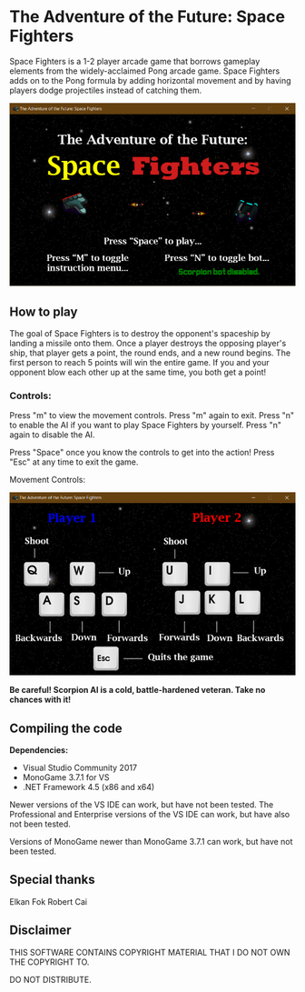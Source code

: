 # The Adventure of the Future: Space Fighters

Space Fighters is a 1-2 player arcade game that borrows gameplay elements from the widely-acclaimed Pong arcade game. Space Fighters adds on to the Pong formula by adding horizontal movement and by having players dodge projectiles instead of catching them.

![Title Screen](titlescreen.png)

## How to play

The goal of Space Fighters is to destroy the opponent's spaceship by landing a missile onto them. Once a player destroys the opposing player's ship, that player gets a point, the round ends, and a new round begins. The first person to reach 5 points will win the entire game. If you and your opponent blow each other up at the same time, you both get a point!

### Controls:

Press "m" to view the movement controls. Press "m" again to exit.
Press "n" to enable the AI if you want to play Space Fighters by yourself. Press "n" again to disable the AI.

Press "Space" once you know the controls to get into the action! Press "Esc" at any time to exit the game.

Movement Controls:

![Movement Controls](movementcontrols.png)

**Be careful! Scorpion AI is a cold, battle-hardened veteran. Take no chances with it!** 

## Compiling the code

**Dependencies:**
- Visual Studio Community 2017
- MonoGame 3.7.1 for VS
- .NET Framework 4.5 (x86 and x64)

Newer versions of the VS IDE can work, but have not been tested. The Professional and Enterprise versions of the VS IDE can work, but have also not been tested.

Versions of MonoGame newer than MonoGame 3.7.1 can work, but have not been tested.


## Special thanks

Elkan Fok
Robert Cai

## Disclaimer

THIS SOFTWARE CONTAINS COPYRIGHT MATERIAL THAT I DO NOT OWN THE COPYRIGHT TO.

DO NOT DISTRIBUTE.

